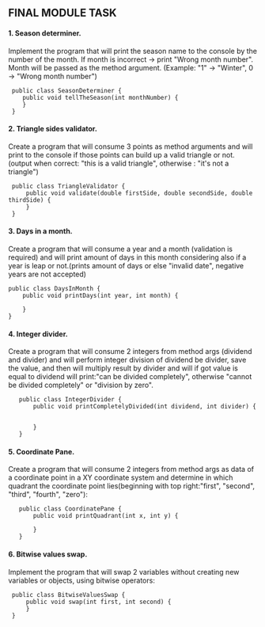 ## FINAL MODULE TASK
#### 1. Season determiner. 
Implement the program that will print the season name to the console by the number of the month. 
 If month is incorrect -> print "Wrong month number". Month will be passed as the method argument.
 (Example: "1" -> "Winter", 0 -> "Wrong month number")


     public class SeasonDeterminer {
        public void tellTheSeason(int monthNumber) {
        }
     }


#### 2. Triangle sides validator. 
Create a program that will consume 3 points as method arguments and will print to the console if 
 those points can build up a valid triangle or not. (output when correct: "this is a valid triangle", otherwise :
 "it's not a triangle")


     public class TriangleValidator {
         public void validate(double firstSide, double secondSide, double thirdSide) {
         }
     }

#### 3. Days in a month. 
Create a program that will consume a year and a month (validation is required) and will print amount
of days in this month considering also if a year is leap or not.(prints amount of days or else "invalid date", 
negative years are not accepted)

   
    public class DaysInMonth {
        public void printDays(int year, int month) {
    
        }
    }

#### 4. Integer divider.
 Create a program that will consume 2 integers from method args (dividend and divider) and will 
perform integer division of dividend be divider, save the value, and then will multiply result by divider and will if 
got value is equal to dividend will print:"can be divided completely", otherwise "cannot be divided completely" or 
"division by zero".


       public class IntegerDivider {
           public void printCompletelyDivided(int dividend, int divider) {
            
       
           }
       }


#### 5. Coordinate Pane.
 Create a program that will consume 2 integers from method args as data of a coordinate point in a XY 
coordinate system and determine in which quadrant the coordinate point lies(beginning with top right:"first", "second",
"third", "fourth", "zero"):


       public class CoordinatePane {
           public void printQuadrant(int x, int y) {
       
           }
       }


#### 6. Bitwise values swap. 
Implement the program that will swap 2 variables without creating new variables or objects, 
 using bitwise operators:


     public class BitwiseValuesSwap {
         public void swap(int first, int second) {
         }
     }
